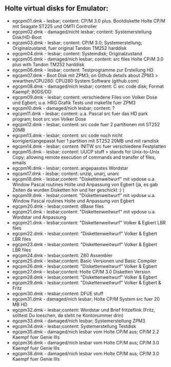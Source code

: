 ## Holte virtual disks for Emulator:

- egcpm01.dmk - lesbar; content: CP/M 3.0 plus. Bootdiskette Holte CP/M mit Seagate ST225 und OMTI Controller
- egcpm02.dmk - damaged/nicht lesbar; content: Systemerstellung Disk/HD-Boot
- egcpm03.dmk - lesbar; content: CP/M 3.0; Systemerstellung; Originalzustand, fuer original Tandon TM252 harddisk
- egcpm04.dmk - lesbar; content: Systemdisk; Originalzustand
- egcpm05.dmk - damaged/nich lesbar; content: src files Holte CP/M 3.0 plus with Tandon TM252 harddisk
- egcpm06.dmk - lesbar; content: Testprogramme zur Erstellung HD
- egcpm07.dmk - Boot Disk mit ZPM3; on Github details about ZPM3 > wwarthen/CPU280: CPU280 System Software (github.com)
- egcpm08.dmk - damaged/nich lesbar; content: C src code disk; Format Kaempf; 80DS/DD
- egcpm09.dmk - lesbar; content: verschiedene Files von Volker Dose und Egbert; u.a. HRG Grafik Tests und makefile fuer ZPM3
- egcpm10.dmk - damaged/nich lesbar; content: ?
- egcpm11.dmk - lesbar; content: u.a. Pascal src fuer das HD park program; boot src von Volker Dose
- egcpm12.dmk - lesbar; content: src code fuer 2 partitionen mit ST252 20MB
- egcpm13.dmk - lesbar; content: src code noch nicht korrigiert/angepasst fuer 1 partition mit ST252 20MB und mit ramdisk
- egcpm14.dmk - lesbar; content: INITW src fuer verschiedene Festplatten
- egcpm15.dmk - lesbar; content: UUCP stuff > stands for Unix-to-Unix Copy; allowing remote execution of commands and transfer of files, emails
- egcpm16.dmk - lesbar; content: angepasstes Wordstar
- egcpm17.dmk - lesbar; content: unzip, unarj, unarc
- egcpm18.dmk - lesbar;content: "Diskettenweitwurf" mit vpdose u.a. Window Pascal routines Holte und Anpassung von Egbert (ja, es gab Zeiten da wurden Disketten hin und her geschickt :) )
- egcpm19.dmk - lesbar;content: "Diskettenweitwurf" mit vpdose u.a. Window Pascal routines Holte und Anpassung von Egbert
- egcpm20.dmk - lesbar;content: dBase files
- egcpm21.dmk - lesbar;content: "Diskettenweitwurf" mit vpdose u.a. Wordstar und Anpassung
- egcpm21.dmk - lesbar;content: "Diskettenweitwurf" Volker & Egbert LBR files
- egcpm22.dmk - lesbar;content: "Diskettenweitwurf" Volker & Egbert LBR files
- egcpm23.dmk - lesbar;content: "Diskettenweitwurf" Volker & Egbert LBR files
- egcpm24.dmk - lesbar;content: Z80 Assembler
- egcpm25.dmk - lesbar;content: Basic Versionen und Basic Compiler
- egcpm26.dmk - lesbar;content: "Diskettenweitwurf" Volker & Egbert
- egcpm27.dmk - lesbar;content: Holte CP/M 3.0 Disketten Version
- egcpm28.dmk - lesbar;content: "Diskettenweitwurf" Volker & Egbert
- egcpm29.dmk - lesbar;content: "Diskettenweitwurf" Volker & Egbert & Fritz
- egcpm30.dmk - lesbar;content: DFUE stuff
- egcpm31.dmk - damaged/nich lesbar; Holte CP/M System src fuer 20 MB HD
- egcpm32.dmk - lesbar;content: Wordstar und Brief fritzeflink (Fritz, solltest Du loeschen, da steht ne Kontonummer drin)
- egcpm33.dmk - damaged/nich lesbar; Systemerstellung ZPM3
- egcpm34.dmk - lesbar;content: Systemerstellung Testdisk
- egcpm35.dmk - damaged/nich lesbar vom Holte CP/M aus; CP/M 2.2 Kaempf fuer Genie IIIs
- egcpm36.dmk - damaged/nich lesbar vom Holte CP/M aus; CP/M 3.0 Kaempf fuer Genie IIIs
- egcpm38.dmk - damaged/nich lesbar vom Holte CP/M aus; CP/M 3.0 Kaempf fuer Genie IIIs